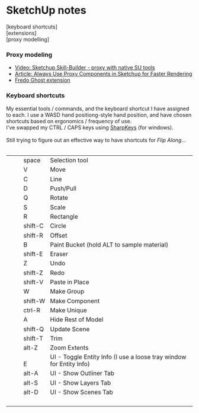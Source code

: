 
# SketchUp notes
[keyboard shortcuts] \
[extensions] \
[proxy modelling]

### Proxy modeling
- [Video: Sketchup Skill-Builder - proxy with native SU tools](https://youtu.be/2VZj-odqx68)
- [Article: Always Use Proxy Components in Sketchup for Faster Rendering](http://sketchup-ur-space.com/2017/dec/always-use-proxy-components-in-sketchup-for-faster-rendering.html)
- [Fredo Ghost extension](https://sketchucation.com/plugin/2191-fredoghost)

### Keyboard shortcuts
My essential tools / commands, and the keyboard shortcut I have assigned to each.  I use a WASD hand positiong-style hand position, and have chosen shortcuts based on ergonomics / frequency of use.
<br />
I've swapped my CTRL / CAPS keys using <a href="https://www.randyrants.com/category/sharpkeys/">SharpKeys</a> (for windows).<br />
<br />
Still trying to figure out an effective way to have shortcuts for <i>Flip Along</i>...&nbsp; <br />
<br />
<table style="border-collapse: collapse; border: none;"><colgroup><col width="57"></col><col width="79"></col><col width="488"></col></colgroup><tbody>
<tr style="height: 0pt;"><td style="padding: 2pt 2pt 2pt 2pt; vertical-align: bottom;"><br /></td><td style="padding: 2pt 2pt 2pt 2pt; vertical-align: bottom;"><div dir="ltr" style="line-height: 1.2; margin-bottom: 0pt; margin-top: 0pt;">
space</div>
</td><td style="padding: 2pt 2pt 2pt 2pt; vertical-align: bottom;"><div dir="ltr" style="line-height: 1.2; margin-bottom: 0pt; margin-top: 0pt;">
Selection tool</div>
</td></tr>
<tr style="height: 0pt;"><td style="padding: 2pt 2pt 2pt 2pt; vertical-align: bottom;"><br /></td><td style="padding: 2pt 2pt 2pt 2pt; vertical-align: bottom;"><div dir="ltr" style="line-height: 1.2; margin-bottom: 0pt; margin-top: 0pt;">
V</div>
</td><td style="padding: 2pt 2pt 2pt 2pt; vertical-align: bottom;"><div dir="ltr" style="line-height: 1.2; margin-bottom: 0pt; margin-top: 0pt;">
Move</div>
</td></tr>
<tr style="height: 0pt;"><td style="padding: 2pt 2pt 2pt 2pt; vertical-align: bottom;"><br /></td><td style="padding: 2pt 2pt 2pt 2pt; vertical-align: bottom;"><div dir="ltr" style="line-height: 1.2; margin-bottom: 0pt; margin-top: 0pt;">
C</div>
</td><td style="padding: 2pt 2pt 2pt 2pt; vertical-align: bottom;"><div dir="ltr" style="line-height: 1.2; margin-bottom: 0pt; margin-top: 0pt;">
Line</div>
</td></tr>
<tr style="height: 0pt;"><td style="padding: 2pt 2pt 2pt 2pt; vertical-align: bottom;"><br /></td><td style="padding: 2pt 2pt 2pt 2pt; vertical-align: bottom;"><div dir="ltr" style="line-height: 1.2; margin-bottom: 0pt; margin-top: 0pt;">
D</div>
</td><td style="padding: 2pt 2pt 2pt 2pt; vertical-align: bottom;"><div dir="ltr" style="line-height: 1.2; margin-bottom: 0pt; margin-top: 0pt;">
Push/Pull</div>
</td></tr>
<tr style="height: 0pt;"><td style="padding: 2pt 2pt 2pt 2pt; vertical-align: bottom;"><br /></td><td style="padding: 2pt 2pt 2pt 2pt; vertical-align: bottom;"><div dir="ltr" style="line-height: 1.2; margin-bottom: 0pt; margin-top: 0pt;">
Q</div>
</td><td style="padding: 2pt 2pt 2pt 2pt; vertical-align: bottom;"><div dir="ltr" style="line-height: 1.2; margin-bottom: 0pt; margin-top: 0pt;">
Rotate</div>
</td></tr>
<tr style="height: 0pt;"><td style="padding: 2pt 2pt 2pt 2pt; vertical-align: bottom;"><br /></td><td style="padding: 2pt 2pt 2pt 2pt; vertical-align: bottom;"><div dir="ltr" style="line-height: 1.2; margin-bottom: 0pt; margin-top: 0pt;">
S</div>
</td><td style="padding: 2pt 2pt 2pt 2pt; vertical-align: bottom;"><div dir="ltr" style="line-height: 1.2; margin-bottom: 0pt; margin-top: 0pt;">
Scale</div>
</td></tr>
<tr style="height: 0pt;"><td style="padding: 2pt 2pt 2pt 2pt; vertical-align: bottom;"><br /></td><td style="padding: 2pt 2pt 2pt 2pt; vertical-align: bottom;"><div dir="ltr" style="line-height: 1.2; margin-bottom: 0pt; margin-top: 0pt;">
R</div>
</td><td style="padding: 2pt 2pt 2pt 2pt; vertical-align: bottom;"><div dir="ltr" style="line-height: 1.2; margin-bottom: 0pt; margin-top: 0pt;">
Rectangle</div>
</td></tr>
<tr style="height: 0pt;"><td style="padding: 2pt 2pt 2pt 2pt; vertical-align: bottom;"><br /></td><td style="padding: 2pt 2pt 2pt 2pt; vertical-align: bottom;"><div dir="ltr" style="line-height: 1.2; margin-bottom: 0pt; margin-top: 0pt;">
shift-C</div>
</td><td style="padding: 2pt 2pt 2pt 2pt; vertical-align: bottom;"><div dir="ltr" style="line-height: 1.2; margin-bottom: 0pt; margin-top: 0pt;">
Circle</div>
</td></tr>
<tr style="height: 0pt;"><td style="padding: 2pt 2pt 2pt 2pt; vertical-align: bottom;"><br /></td><td style="padding: 2pt 2pt 2pt 2pt; vertical-align: bottom;"><div dir="ltr" style="line-height: 1.2; margin-bottom: 0pt; margin-top: 0pt;">
shift-R</div>
</td><td style="padding: 2pt 2pt 2pt 2pt; vertical-align: bottom;"><div dir="ltr" style="line-height: 1.2; margin-bottom: 0pt; margin-top: 0pt;">
Offset</div>
</td></tr>
<tr style="height: 0pt;"><td style="padding: 2pt 2pt 2pt 2pt; vertical-align: bottom;"><br /></td><td style="padding: 2pt 2pt 2pt 2pt; vertical-align: bottom;"><div dir="ltr" style="line-height: 1.2; margin-bottom: 0pt; margin-top: 0pt;">
B</div>
</td><td style="padding: 2pt 2pt 2pt 2pt; vertical-align: bottom;"><div dir="ltr" style="line-height: 1.2; margin-bottom: 0pt; margin-top: 0pt;">
Paint Bucket (hold ALT to sample material)</div>
</td></tr>
<tr style="height: 0pt;"><td style="padding: 2pt 2pt 2pt 2pt; vertical-align: bottom;"><br /></td><td style="padding: 2pt 2pt 2pt 2pt; vertical-align: bottom;"><div dir="ltr" style="line-height: 1.2; margin-bottom: 0pt; margin-top: 0pt;">
shift-E</div>
</td><td style="padding: 2pt 2pt 2pt 2pt; vertical-align: bottom;"><div dir="ltr" style="line-height: 1.2; margin-bottom: 0pt; margin-top: 0pt;">
Eraser</div>
</td></tr>
<tr style="height: 0pt;"><td style="padding: 2pt 2pt 2pt 2pt; vertical-align: bottom;"><br /></td><td style="padding: 2pt 2pt 2pt 2pt; vertical-align: bottom;"><div dir="ltr" style="line-height: 1.2; margin-bottom: 0pt; margin-top: 0pt;">
Z</div>
</td><td style="padding: 2pt 2pt 2pt 2pt; vertical-align: bottom;"><div dir="ltr" style="line-height: 1.2; margin-bottom: 0pt; margin-top: 0pt;">
Undo</div>
</td></tr>
<tr style="height: 0pt;"><td style="padding: 2pt 2pt 2pt 2pt; vertical-align: bottom;"><br /></td><td style="padding: 2pt 2pt 2pt 2pt; vertical-align: bottom;"><div dir="ltr" style="line-height: 1.2; margin-bottom: 0pt; margin-top: 0pt;">
shift-Z</div>
</td><td style="padding: 2pt 2pt 2pt 2pt; vertical-align: bottom;"><div dir="ltr" style="line-height: 1.2; margin-bottom: 0pt; margin-top: 0pt;">
Redo</div>
</td></tr>
<tr style="height: 0pt;"><td style="padding: 2pt 2pt 2pt 2pt; vertical-align: bottom;"><br /></td><td style="padding: 2pt 2pt 2pt 2pt; vertical-align: bottom;"><div dir="ltr" style="line-height: 1.2; margin-bottom: 0pt; margin-top: 0pt;">
shift-V</div>
</td><td style="padding: 2pt 2pt 2pt 2pt; vertical-align: bottom;"><div dir="ltr" style="line-height: 1.2; margin-bottom: 0pt; margin-top: 0pt;">
Paste in Place</div>
</td></tr>
<tr style="height: 0pt;"><td style="padding: 2pt 2pt 2pt 2pt; vertical-align: bottom;"><br /></td><td style="padding: 2pt 2pt 2pt 2pt; vertical-align: bottom;"><div dir="ltr" style="line-height: 1.2; margin-bottom: 0pt; margin-top: 0pt;">
W</div>
</td><td style="padding: 2pt 2pt 2pt 2pt; vertical-align: bottom;"><div dir="ltr" style="line-height: 1.2; margin-bottom: 0pt; margin-top: 0pt;">
Make Group</div>
</td></tr>
<tr style="height: 0pt;"><td style="padding: 2pt 2pt 2pt 2pt; vertical-align: bottom;"><br /></td><td style="padding: 2pt 2pt 2pt 2pt; vertical-align: bottom;"><div dir="ltr" style="line-height: 1.2; margin-bottom: 0pt; margin-top: 0pt;">
shift-W</div>
</td><td style="padding: 2pt 2pt 2pt 2pt; vertical-align: bottom;"><div dir="ltr" style="line-height: 1.2; margin-bottom: 0pt; margin-top: 0pt;">
Make Component</div>
</td></tr>
<tr style="height: 0pt;"><td style="padding: 2pt 2pt 2pt 2pt; vertical-align: bottom;"><br /></td><td style="padding: 2pt 2pt 2pt 2pt; vertical-align: bottom;"><div dir="ltr" style="line-height: 1.2; margin-bottom: 0pt; margin-top: 0pt;">
ctrl-R</div>
</td><td style="padding: 2pt 2pt 2pt 2pt; vertical-align: bottom;"><div dir="ltr" style="line-height: 1.2; margin-bottom: 0pt; margin-top: 0pt;">
Make Unique</div>
</td></tr>
<tr style="height: 0pt;"><td style="padding: 2pt 2pt 2pt 2pt; vertical-align: bottom;"><br /></td><td style="padding: 2pt 2pt 2pt 2pt; vertical-align: bottom;"><div dir="ltr" style="line-height: 1.2; margin-bottom: 0pt; margin-top: 0pt;">
A</div>
</td><td style="padding: 2pt 2pt 2pt 2pt; vertical-align: bottom;"><div dir="ltr" style="line-height: 1.2; margin-bottom: 0pt; margin-top: 0pt;">
Hide Rest of Model</div>
</td></tr>
<tr style="height: 0pt;"><td style="padding: 2pt 2pt 2pt 2pt; vertical-align: bottom;"><br /></td><td style="padding: 2pt 2pt 2pt 2pt; vertical-align: bottom;"><div dir="ltr" style="line-height: 1.2; margin-bottom: 0pt; margin-top: 0pt;">
shift-Q</div>
</td><td style="padding: 2pt 2pt 2pt 2pt; vertical-align: bottom;"><div dir="ltr" style="line-height: 1.2; margin-bottom: 0pt; margin-top: 0pt;">
Update Scene</div>
</td></tr>
<tr style="height: 0pt;"><td style="padding: 2pt 2pt 2pt 2pt; vertical-align: bottom;"><br /></td><td style="padding: 2pt 2pt 2pt 2pt; vertical-align: bottom;"><div dir="ltr" style="line-height: 1.2; margin-bottom: 0pt; margin-top: 0pt;">
shift-T</div>
</td><td style="padding: 2pt 2pt 2pt 2pt; vertical-align: bottom;"><div dir="ltr" style="line-height: 1.2; margin-bottom: 0pt; margin-top: 0pt;">
Trim</div>
</td></tr>
<tr style="height: 0pt;"><td style="padding: 2pt 2pt 2pt 2pt; vertical-align: bottom;"><br /></td><td style="padding: 2pt 2pt 2pt 2pt; vertical-align: bottom;"><div dir="ltr" style="line-height: 1.2; margin-bottom: 0pt; margin-top: 0pt;">
alt-Z</div>
</td><td style="padding: 2pt 2pt 2pt 2pt; vertical-align: bottom;"><div dir="ltr" style="line-height: 1.2; margin-bottom: 0pt; margin-top: 0pt;">
Zoom Extents</div>
</td></tr>
<tr style="height: 0pt;"><td style="padding: 2pt 2pt 2pt 2pt; vertical-align: bottom;"><br /></td><td style="padding: 2pt 2pt 2pt 2pt; vertical-align: bottom;"><div dir="ltr" style="line-height: 1.2; margin-bottom: 0pt; margin-top: 0pt;">
E</div>
</td><td style="padding: 2pt 2pt 2pt 2pt; vertical-align: bottom;"><div dir="ltr" style="line-height: 1.2; margin-bottom: 0pt; margin-top: 0pt;">
UI - Toggle Entity Info (I use a loose tray window for Entity Info)</div>
</td></tr>
<tr style="height: 0pt;"><td style="padding: 2pt 2pt 2pt 2pt; vertical-align: bottom;"><br /></td><td style="padding: 2pt 2pt 2pt 2pt; vertical-align: bottom;"><div dir="ltr" style="line-height: 1.2; margin-bottom: 0pt; margin-top: 0pt;">
alt-A</div>
</td><td style="padding: 2pt 2pt 2pt 2pt; vertical-align: bottom;"><div dir="ltr" style="line-height: 1.2; margin-bottom: 0pt; margin-top: 0pt;">
UI - Show Outliner Tab</div>
</td></tr>
<tr style="height: 0pt;"><td style="padding: 2pt 2pt 2pt 2pt; vertical-align: bottom;"><br /></td><td style="padding: 2pt 2pt 2pt 2pt; vertical-align: bottom;"><div dir="ltr" style="line-height: 1.2; margin-bottom: 0pt; margin-top: 0pt;">
alt-S</div>
</td><td style="padding: 2pt 2pt 2pt 2pt; vertical-align: bottom;"><div dir="ltr" style="line-height: 1.2; margin-bottom: 0pt; margin-top: 0pt;">
UI - Show Layers Tab</div>
</td></tr>
<tr style="height: 0pt;"><td style="padding: 2pt 2pt 2pt 2pt; vertical-align: bottom;"><br /></td><td style="padding: 2pt 2pt 2pt 2pt; vertical-align: bottom;"><div dir="ltr" style="line-height: 1.2; margin-bottom: 0pt; margin-top: 0pt;">
alt-D</div>
</td><td style="padding: 2pt 2pt 2pt 2pt; vertical-align: bottom;"><div dir="ltr" style="line-height: 1.2; margin-bottom: 0pt; margin-top: 0pt;">
UI - Show Scenes Tab</div>
</td></tr>
<tr style="height: 0pt;"><td style="padding: 2pt 2pt 2pt 2pt; vertical-align: bottom;"><br /></td><td style="padding: 2pt 2pt 2pt 2pt; vertical-align: bottom;"><br /></td><td style="padding: 2pt 2pt 2pt 2pt; vertical-align: bottom;"><br /></td></tr>
</tbody></table>


